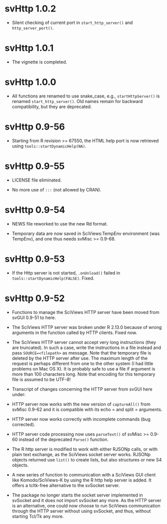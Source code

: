 # svHttp 1.0.2

-   Silent checking of current port in `start_http_server()` and `http_server_port()`.

# svHttp 1.0.1

-   The vignette is completed.

# svHttp 1.0.0

-   All functions are renamed to use snake_case, e.g., `startHttpServer()` is renamed `start_http_server()`. Old names remain for backward compatibility, but they are deprecated.

# svHttp 0.9-56

-   Starting from R revision \>= 67550, the HTML help port is now retrieved using `tools::startDynamicHelp(NA)`.

# svHttp 0.9-55

-   LICENSE file eliminated.

-   No more use of `:::` (not allowed by CRAN).

# svHttp 0.9-54

-   NEWS file reworked to use the new Rd format.

-   Temporary data are now saved in SciViews:TempEnv environment (was TempEnv), and one thus needs svMisc \>= 0.9-68.

# svHttp 0.9-53

-   If the Http server is not started, `.onUnload()` failed in `tools::startDynamicHelp(FALSE)`. Fixed.

# svHttp 0.9-52

-   Functions to manage the SciViews HTTP server have been moved from svGUI 0.9-51 to here.

-   The SciViews HTTP server was broken under R 2.13.0 because of wrong arguments in the function called by HTTP clients. Fixed now.

-   The SciViews HTTP server cannot accept very long instructions (they are truncated). In such a case, write the instructions in a file instead and pass `SOURCE=<filepath>` as message. Note that the temporary file is deleted by the HTTP server after use. The maximum length of the request is perhaps different from one to the other system (I had little problems on Mac OS X). It is probably safe to use a file if argument is more than 100 characters long. Note that encoding for this temporary file is assumed to be UTF-8!

-   Transcript of changes concerning the HTTP server from svGUI here under:

-   HTTP server now works with the new version of `captureAll()` from svMisc 0.9-62 and it is compatible with its echo = and split = arguments.

-   HTTP server now works correctly with incomplete commands (bug corrected).

-   HTTP server code processing now uses `parseText()` of svMisc \>= 0.9-60 instead of the deprecated `Parse()` function.

-   The R http server is modified to work with either RJSONp calls, or with plain text exchange, as the SciViews socket server works. RJSONp objects returned use `list()` to create lists, but also structures or new S4 objects.

-   A new series of function to communication with a SciViews GUI client like Komodo/SciViews-K by using the R http help server is added. It offers a tcltk-free alternative to the svSocket server.

-   The package no longer starts the socket server implemented in svSocket and it does not import svSocket any more. As the HTTP server is an alternative, one could now choose to run SciViews communication through the HTTP server without using svSocket, and thus, without starting Tcl/Tk any more.
